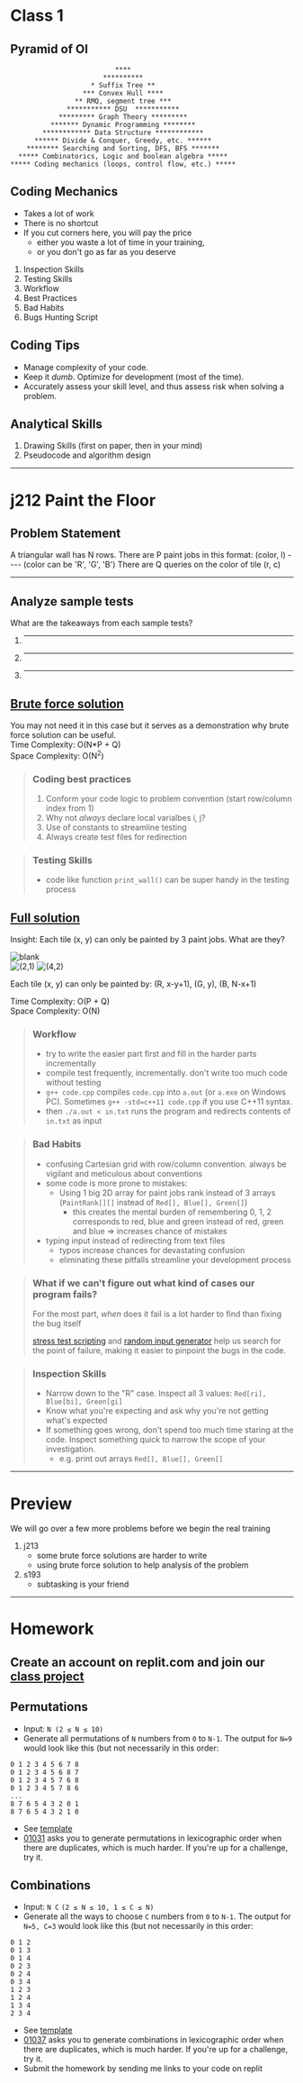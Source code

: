# Class 1
## Pyramid of OI
```
                          ****
                       **********
                    * Suffix Tree **
                  *** Convex Hull ****
                ** RMQ, segment tree ***
              *********** DSU  ***********
            ********* Graph Theory *********
          ******* Dynamic Programming ********
        ************ Data Structure ************
      ****** Divide & Conquer, Greedy, etc. ******
    ******** Searching and Sorting, DFS, BFS *******
  ***** Combinatorics, Logic and boolean algebra *****
***** Coding mechanics (loops, control flow, etc.) *****
```

## Coding Mechanics
- Takes a lot of work
- There is no shortcut
- If you cut corners here, you will pay the price
  - either you waste a lot of time in your training,
  - or you don't go as far as you deserve

1. Inspection Skills
2. Testing Skills
3. Workflow
4. Best Practices
5. Bad Habits
6. Bugs Hunting Script


## Coding Tips
- Manage complexity of your code.
- Keep it *dumb*. Optimize for development (most of the time). 
- Accurately assess your skill level, and thus assess risk when solving a problem.
 

## Analytical Skills
1. Drawing Skills (first on paper, then in your mind)
2. Pseudocode and algorithm design

---

# j212 Paint the Floor
## Problem Statement
A triangular wall has N rows.
There are P paint jobs in this format: (color, l) ---- (color can be 'R', 'G', 'B')
There are Q queries on the color of tile (r, c)
__________________________

## Analyze sample tests
What are the takeaways from each sample tests?
1. __________________________
2. __________________________
3. __________________________

## [Brute force solution](https://github.com/miyagi-sensei/j212/blob/main/brute.cpp)
You may not need it in this case but it serves as a demonstration why brute force solution can be useful.<br>
Time Complexity: O(N*P + Q)<br>
Space Complexity: O(N<sup>2</sup>)

> ### Coding best practices
> 1. Conform your code logic to problem convention (start row/column index from 1)
> 2. Why not *always* declare local varialbes i, j?
> 3. Use of constants to streamline testing
> 4. Always create test files for redirection

> ### Testing Skills
> - code like function `print_wall()` can be super handy in the testing process

## [Full solution](https://github.com/miyagi-sensei/j212/blob/main/v1.cpp)
Insight: Each tile (x, y) can only be painted by 3 paint jobs. What are they?

![blank](demo.png)<br>
![(2,1)](demo2_1.jpg)
![(4,2)](demo4_2.jpg)

Each tile (x, y) can only be painted by: (R, x-y+1), (G, y), (B, N-x+1)

Time Complexity: O(P + Q)<br>
Space Complexity: O(N)

> ### Workflow
> - try to write the easier part first and fill in the harder parts incrementally
> - compile test frequently, incrementally. don't write too much code without testing
> - `g++ code.cpp` compiles `code.cpp` into `a.out` (or `a.exe` on Windows PC). Sometimes `g++ -std=c++11 code.cpp` if you use C++11 syntax.
> - then `./a.out < in.txt` runs the program and redirects contents of `in.txt` as input

> ### Bad Habits
> - confusing Cartesian grid with row/column convention. always be vigilant and meticulous about conventions
> - some code is more prone to mistakes:
>   - Using 1 big 2D array for paint jobs rank instead of 3 arrays (`PaintRank[][]` instead of `Red[], Blue[], Green[]`)
>     - this creates the mental burden of remembering 0, 1, 2 corresponds to red, blue and green instead of red, green and blue => increases chance of mistakes
> - typing input instead of redirecting from text files
>   - typos increase chances for devastating confusion
>   - eliminating these pitfalls streamline your development process

> ### What if we can't figure out what kind of cases our program fails?
> For the most part, *when* does it fail is a lot harder to find than fixing the bug itself
> 
> [stress test scripting](https://github.com/miyagi-sensei/j212/blob/main/stress.sh) and [random input generator](https://github.com/miyagi-sensei/j212/blob/main/gen.py) help us search for the point of failure, making it easier to pinpoint the bugs in the code.

> ### Inspection Skills
> - Narrow down to the "R" case. Inspect all 3 values: `Red[ri], Blue[bi], Green[gi]`
> - Know what you're expecting and ask why you're not getting what's expected
> - If something goes wrong, don't spend too much time staring at the code. Inspect something quick to narrow the scope of your investigation.
>   - e.g. print out arrays `Red[], Blue[], Green[]`

---

# Preview
We will go over a few more problems before we begin the real training
1. j213 
   - some brute force solutions are harder to write
   - using brute force solution to help analysis of the problem
2. s193
   - subtasking is your friend

---

# Homework
## Create an account on replit.com and join our [class project](https://replit.com/join/uwceqhpeby-haye)
## Permutations
- Input: `N (2 ≤ N ≤ 10)`
- Generate all permutations of `N` numbers from `0` to `N-1`. The output for `N=9` would look like this (but not necessarily in this order:
```
0 1 2 3 4 5 6 7 8
0 1 2 3 4 5 6 8 7
0 1 2 3 4 5 7 6 8
0 1 2 3 4 5 7 8 6
...
8 7 6 5 4 3 2 0 1
8 7 6 5 4 3 2 1 0
```
- See [template](permutations.cpp)
- [01031](https://judge.hkoi.org/task/01031) asks you to generate permutations in lexicographic order when there are duplicates, which is much harder. If you're up for a challenge, try it.

## Combinations
- Input: `N C` `(2 ≤ N ≤ 10, 1 ≤ C ≤ N)`
- Generate all the ways to choose `C` numbers from `0` to `N-1`. The output for `N=5, C=3` would look like this (but not necessarily in this order:
```
0 1 2
0 1 3
0 1 4
0 2 3
0 2 4
0 3 4
1 2 3
1 2 4
1 3 4
2 3 4
```
- See [template](combinations.cpp)
- [01037](https://judge.hkoi.org/task/01037) asks you to generate combinations in lexicographic order when there are duplicates, which is much harder. If you're up for a challenge, try it.
- Submit the homework by sending me links to your code on replit

